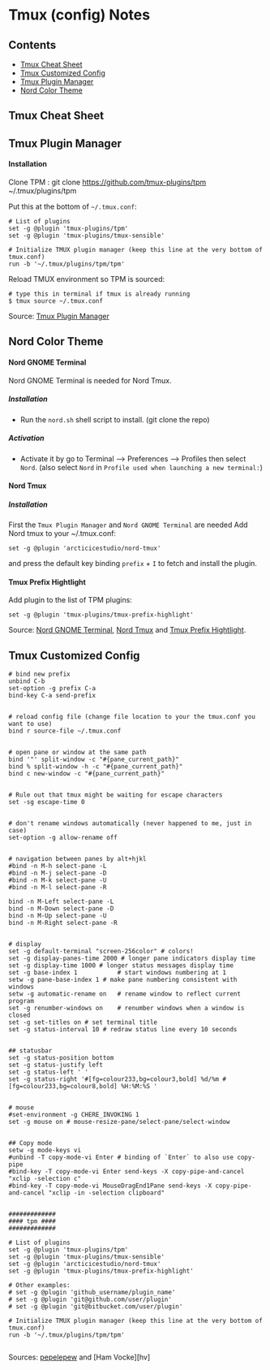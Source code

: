 # Tmux (config) Notes

## Contents
- [Tmux Cheat Sheet](#tmux-cheat-sheet)
- [Tmux Customized Config](#tmux-customized-config)
- [Tmux Plugin Manager](tmux-plugin-manager)
- [Nord Color Theme](#nord-color-theme)


## Tmux Cheat Sheet


## Tmux Plugin Manager

#### Installation

Clone TPM :
    git clone https://github.com/tmux-plugins/tpm ~/.tmux/plugins/tpm

Put this at the bottom of `~/.tmux.conf`:

```
# List of plugins
set -g @plugin 'tmux-plugins/tpm'
set -g @plugin 'tmux-plugins/tmux-sensible'

# Initialize TMUX plugin manager (keep this line at the very bottom of tmux.conf)
run -b '~/.tmux/plugins/tpm/tpm'
```

Reload TMUX environment so TPM is sourced:
```
# type this in terminal if tmux is already running
$ tmux source ~/.tmux.conf
```

Source: [Tmux Plugin Manager][TPM]

[TPM]: https://github.com/tmux-plugins/tpm


## Nord Color Theme

#### Nord GNOME Terminal
Nord GNOME Terminal is needed for Nord Tmux.
##### Installation
- Run the `nord.sh` shell script to install. (git clone the repo)
##### Activation
- Activate it by go to Terminal --> Preferences --> Profiles then select `Nord`. (also select `Nord` in `Profile used when launching a new terminal:`)

#### Nord Tmux
##### Installation
First the `Tmux Plugin Manager` and `Nord GNOME Terminal` are needed
Add Nord tmux to your ~/.tmux.conf:

    set -g @plugin 'arcticicestudio/nord-tmux'

and press the default key binding `prefix` + `I` to fetch and install the plugin.

#### Tmux Prefix Hightlight
Add plugin to the list of TPM plugins:

    set -g @plugin 'tmux-plugins/tmux-prefix-highlight'


Source: [Nord GNOME Terminal][gnome], [Nord Tmux][tmux] and [Tmux Prefix Hightlight][ph].

[gnome]:https://github.com/arcticicestudio/nord-gnome-terminal
[tmux]:https://github.com/arcticicestudio/nord-tmux
[ph]:https://github.com/tmux-plugins/tmux-prefix-highlight




## Tmux Customized Config

```
# bind new prefix
unbind C-b
set-option -g prefix C-a
bind-key C-a send-prefix


# reload config file (change file location to your the tmux.conf you want to use)
bind r source-file ~/.tmux.conf


# open pane or window at the same path
bind '"' split-window -c "#{pane_current_path}"
bind % split-window -h -c "#{pane_current_path}"
bind c new-window -c "#{pane_current_path}"


# Rule out that tmux might be waiting for escape characters
set -sg escape-time 0


# don't rename windows automatically (never happened to me, just in case)
set-option -g allow-rename off


# navigation between panes by alt+hjkl
#bind -n M-h select-pane -L
#bind -n M-j select-pane -D
#bind -n M-k select-pane -U
#bind -n M-l select-pane -R

bind -n M-Left select-pane -L
bind -n M-Down select-pane -D
bind -n M-Up select-pane -U
bind -n M-Right select-pane -R


# display
set -g default-terminal "screen-256color" # colors!
set -g display-panes-time 2000 # longer pane indicators display time
set -g display-time 1000 # longer status messages display time
set -g base-index 1           # start windows numbering at 1
setw -g pane-base-index 1 # make pane numbering consistent with windows
setw -g automatic-rename on   # rename window to reflect current program
set -g renumber-windows on    # renumber windows when a window is closed
set -g set-titles on # set terminal title
set -g status-interval 10 # redraw status line every 10 seconds


## statusbar
set -g status-position bottom
set -g status-justify left
set -g status-left ' '
set -g status-right '#[fg=colour233,bg=colour3,bold] %d/%m #[fg=colour233,bg=colour8,bold] %H:%M:%S '


# mouse
#set-environment -g CHERE_INVOKING 1
set -g mouse on # mouse-resize-pane/select-pane/select-window


## Copy mode
setw -g mode-keys vi 
#unbind -T copy-mode-vi Enter # binding of `Enter` to also use copy-pipe
#bind-key -T copy-mode-vi Enter send-keys -X copy-pipe-and-cancel "xclip -selection c"
#bind-key -T copy-mode-vi MouseDragEnd1Pane send-keys -X copy-pipe-and-cancel "xclip -in -selection clipboard"


#############
#### tpm ####
############# 

# List of plugins
set -g @plugin 'tmux-plugins/tpm'
set -g @plugin 'tmux-plugins/tmux-sensible'
set -g @plugin 'arcticicestudio/nord-tmux'
set -g @plugin 'tmux-plugins/tmux-prefix-highlight'

# Other examples:
# set -g @plugin 'github_username/plugin_name'
# set -g @plugin 'git@github.com/user/plugin'
# set -g @plugin 'git@bitbucket.com/user/plugin'

# Initialize TMUX plugin manager (keep this line at the very bottom of tmux.conf)
run -b '~/.tmux/plugins/tpm/tpm'
      
```

Sources: [pepelepew][pepe] and [Ham Vocke][hv]

[pepe]:
[hv]:https://www.hamvocke.com/blog/a-guide-to-customizing-your-tmux-conf/


